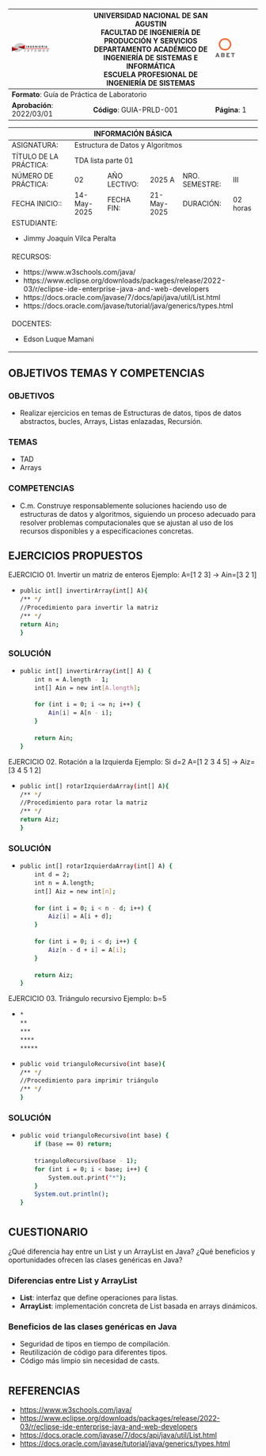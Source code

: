 <div align="center">
<table>
    <theader>
        <tr>
            <td><img src="https://github.com/rescobedoq/pw2/blob/main/epis.png?raw=true" alt="EPIS" style="width:50%; height:auto"/></td>
            <th>
                <span style="font-weight:bold;">UNIVERSIDAD NACIONAL DE SAN AGUSTIN</span><br />
                <span style="font-weight:bold;">FACULTAD DE INGENIERÍA DE PRODUCCIÓN Y SERVICIOS</span><br />
                <span style="font-weight:bold;">DEPARTAMENTO ACADÉMICO DE INGENIERÍA DE SISTEMAS E INFORMÁTICA</span><br />
                <span style="font-weight:bold;">ESCUELA PROFESIONAL DE INGENIERÍA DE SISTEMAS</span>
            </th>
            <td><img src="https://github.com/rescobedoq/pw2/blob/main/abet.png?raw=true" alt="ABET" style="width:50%; height:auto"/></td>
        </tr>
    </theader>
    <tbody>
        <tr><td colspan="3"><span style="font-weight:bold;">Formato</span>: Guía de Práctica de Laboratorio</td></tr>
        <tr><td><span style="font-weight:bold;">Aprobación</span>:  2022/03/01</td><td><span style="font-weight:bold;">Código</span>: GUIA-PRLD-001</td><td><span style="font-weight:bold;">Página</span>: 1</td></tr>
    </tbody>
</table>
</div>


<table>
<theader>
<tr><th colspan="6">INFORMACIÓN BÁSICA</th></tr>
</theader>
<tbody>
<tr><td>ASIGNATURA:</td><td colspan="5">Estructura de Datos y Algoritmos</td></tr>
<tr><td>TÍTULO DE LA PRÁCTICA:</td><td colspan="5">TDA lista parte 01</td></tr>
<tr>
<td>NÚMERO DE PRÁCTICA:</td><td>02</td><td>AÑO LECTIVO:</td><td>2025 A</td><td>NRO. SEMESTRE:</td><td>III</td>
</tr>
<tr>
<td>FECHA INICIO::</td><td>14-May-2025</td><td>FECHA FIN:</td><td>21-May-2025</td><td>DURACIÓN:</td><td>02 horas</td>
</tr>
<tr><td colspan="6">ESTUDIANTE:
<ul>
<li>Jimmy Joaquín Vilca Peralta</li>
</ul>
</td>
</<tr>
<tr><td colspan="6">RECURSOS:
    <ul>
        <li>https://www.w3schools.com/java/</li>
        <li>https://www.eclipse.org/downloads/packages/release/2022-03/r/eclipse-ide-enterprise-java-and-web-developers</li>
        <li>https://docs.oracle.com/javase/7/docs/api/java/util/List.html</li>
        <li>https://docs.oracle.com/javase/tutorial/java/generics/types.html</li>
    </ul>
</td>
</<tr>
<tr><td colspan="6">DOCENTES:
<ul>
<li>Edson Luque Mamani</li>
</ul>
</td>
</<tr>
</tdbody>
</table>


## OBJETIVOS TEMAS Y COMPETENCIAS

### OBJETIVOS

- Realizar ejercicios en temas de Estructuras de datos, tipos de datos abstractos, bucles, Arrays, Listas enlazadas, Recursión.

### TEMAS
- TAD
- Arrays

### COMPETENCIAS

- C.m. Construye responsablemente soluciones haciendo uso de estructuras de datos y algoritmos, siguiendo un proceso adecuado para resolver problemas computacionales que se ajustan al uso de los recursos disponibles y a especificaciones concretas.

## EJERCICIOS PROPUESTOS
EJERCICIO 01. Invertir un matriz de enteros
Ejemplo:
A=[1 2 3] -> Ain=[3 2 1]
- ```sh
  public int[] invertirArray(int[] A){
  /** */
  //Procedimiento para invertir la matriz
  /** */
  return Ain;
  }
  ```
### SOLUCIÓN
- ```sh
  public int[] invertirArray(int[] A) {
      int n = A.length - 1;
      int[] Ain = new int[A.length];
  
      for (int i = 0; i <= n; i++) {
          Ain[i] = A[n - i];
      }
  
      return Ain;
  }
  ```

EJERCICIO 02. Rotación a la Izquierda
Ejemplo:
Si d=2
A=[1 2 3 4 5] -> Aiz=[3 4 5 1 2]
- ```sh
  public int[] rotarIzquierdaArray(int[] A){
  /** */
  //Procedimiento para rotar la matriz
  /** */
  return Aiz;
  }
  ```
### SOLUCIÓN
- ```sh
  public int[] rotarIzquierdaArray(int[] A) {
      int d = 2;
      int n = A.length;
      int[] Aiz = new int[n];
  
      for (int i = 0; i < n - d; i++) {
          Aiz[i] = A[i + d];
      }
  
      for (int i = 0; i < d; i++) {
          Aiz[n - d + i] = A[i];
      }
  
      return Aiz;
  }
  ```

EJERCICIO 03. Triángulo recursivo
Ejemplo:
b=5
- ```sh
  *
  **
  ***
  ****
  *****
  ```
- ```sh
  public void trianguloRecursivo(int base){
  /** */
  //Procedimiento para imprimir triángulo
  /** */
  }
  ```
### SOLUCIÓN
- ```sh
  public void trianguloRecursivo(int base) {
      if (base == 0) return;
  
      trianguloRecursivo(base - 1);
      for (int i = 0; i < base; i++) {
          System.out.print("*");
      }
      System.out.println();
  }
  ```

#

## CUESTIONARIO
¿Qué diferencia hay entre un List y un ArrayList en Java? ¿Qué beneficios y oportunidades ofrecen las clases genéricas en Java?
### Diferencias entre List y ArrayList
- **List**: interfaz que define operaciones para listas.
- **ArrayList**: implementación concreta de List basada en arrays dinámicos.

### Beneficios de las clases genéricas en Java
- Seguridad de tipos en tiempo de compilación.
- Reutilización de código para diferentes tipos.
- Código más limpio sin necesidad de casts.

#

## REFERENCIAS
- https://www.w3schools.com/java/
- https://www.eclipse.org/downloads/packages/release/2022-03/r/eclipse-ide-enterprise-java-and-web-developers
- https://docs.oracle.com/javase/7/docs/api/java/util/List.html
- https://docs.oracle.com/javase/tutorial/java/generics/types.html


